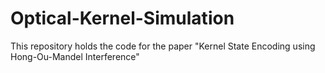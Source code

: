 # Optical-Kernel-Simulation
This repository holds the code for the paper "Kernel State Encoding using Hong-Ou-Mandel Interference"
